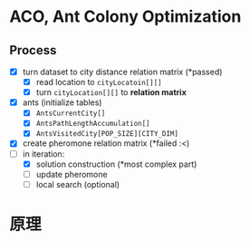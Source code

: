 # ACO, Ant Colony Optimization

## Process

- [x] turn dataset to city distance relation matrix (*passed)
    - [x] read location to `cityLocatoin[][]`
    - [x] turn `cityLocation[][]` to **relation matrix**
- [x] ants (initialize tables)
    - [x] `AntsCurrentCity[]`
    - [x] `AntsPathLengthAccumulation[]`
    - [x] `AntsVisitedCity[POP_SIZE][CITY_DIM]`
- [x] create pheromone relation matrix (*failed :<)
- [ ] in iteration:
    - [x] solution construction (*most complex part)
    - [ ] update pheromone
    - [ ] local search (optional)

# 原理


